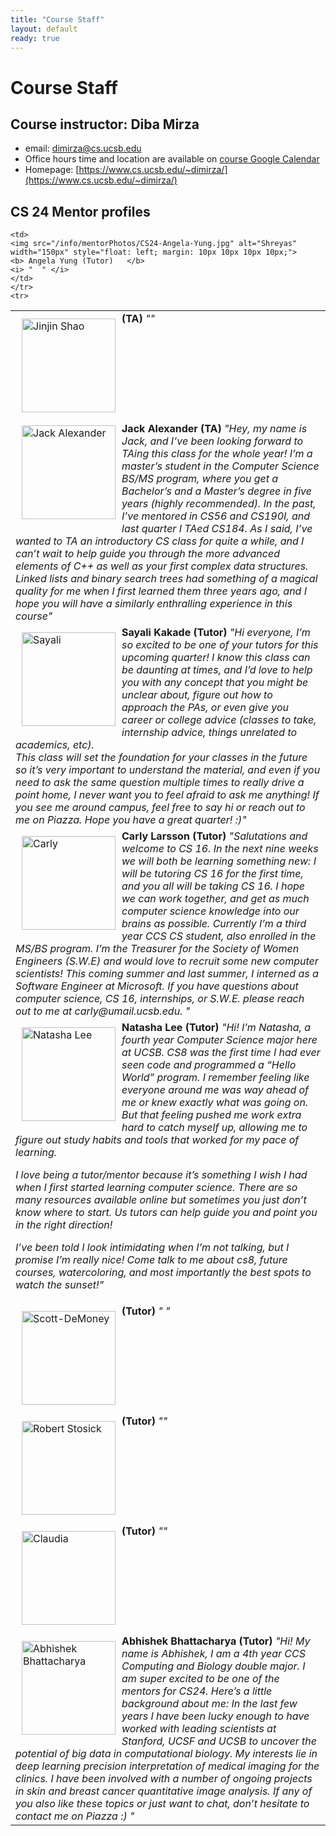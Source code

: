```yaml
---
title: "Course Staff"
layout: default
ready: true
---
```


# Course Staff<a name="staff"></a>

## Course instructor: Diba Mirza
* email: dimirza@cs.ucsb.edu
* Office hours time and location are available on [course Google Calendar](/info/schedule/)
* Homepage: [https://www.cs.ucsb.edu/~dimirza/](https://www.cs.ucsb.edu/~dimirza/)

## CS 24 Mentor profiles

<table style="width:100%">

  <tr>
    <td>
    <img src="/info/mentorPhotos/CS24-S18-Jinjin.jpg"  width="150px"  alt="Jinjin Shao" style="float: left; margin: 10px 10px 10px 10px;">
    <b> (TA)</b>
    <i> "" </i>
    </td>
</tr>
<tr>

  <td>
  <img src="/info/mentorPhotos/CS24-W18-John-Alexander.jpg" alt="Jack Alexander" alt="Image" width="150px" style="float: left; margin: 5px 10px 10px 10px;">
  <b> Jack Alexander (TA) </b>
  <i> "Hey, my name is Jack, and I’ve been looking forward to TAing this class for the whole year! I’m a master’s student in the Computer Science BS/MS program, where you get a Bachelor’s and a Master’s degree in five years (highly recommended). In the past, I’ve mentored in CS56 and CS190I, and last quarter I TAed CS184. As I said, I’ve wanted to TA an introductory CS class for quite a while, and I can’t wait to help guide you through the more advanced elements of C++ as well as your first complex data structures. Linked lists and binary search trees had something of a magical quality for me when I first learned them three years ago, and I hope you will have a similarly enthralling experience in this course" </i>
  </td>
  </tr>
  <tr>

    <td>
    <img src="/info/mentorPhotos/CS24-Angela-Yung.jpg" alt="Shreyas" width="150px" style="float: left; margin: 10px 10px 10px 10px;">
    <b> Angela Yung (Tutor)   </b>
    <i> "  " </i>
    </td>
    </tr>
    <tr>

  <td>
  <img src="/info/mentorPhotos/CS24-W18-Sayali-Kakade.jpg" alt="Sayali" width="150px" style="float: left; margin: 10px 10px 10px 10px;">
  <b> Sayali Kakade (Tutor)    </b>
  <i> "Hi everyone, I’m so excited to be one of your tutors for this upcoming quarter! I know this class can be daunting at times, and I’d love to help you with any concept that you might be unclear about, figure out how to approach the PAs, or even give you career or college advice (classes to take, internship advice, things unrelated to academics, etc). <br> This class will set the foundation for your classes in the future so it’s very important to understand the material, and even if you need to ask the same question multiple times to really drive a point home, I never want you to feel afraid to ask me anything! If you see me around campus, feel free to say hi or reach out to me on Piazza. Hope you have a great quarter! :)" </i>
  </td>
  </tr>

   <tr>
  <td>
  <img src="/info/mentorPhotos/CS24-Carly-Larsson.jpg" alt=" Carly"  width="150px"  style="float: left; margin: 10px 10px 10px 10px;">
  <b>  Carly  Larsson (Tutor)    </b>
  <i> "Salutations and welcome to CS 16. In the next nine weeks we will both be learning something new: I will be tutoring CS 16 for the first time, and you all will be taking CS 16. I hope we can work together, and get as much computer science knowledge into our brains as possible. Currently I’m a third year CCS CS student, also enrolled in the MS/BS program. I’m the Treasurer for the Society of Women Engineers (S.W.E) and would love to recruit some new computer scientists! This coming summer and last summer, I interned as a Software Engineer at Microsoft. If you have questions about computer science, CS 16, internships, or S.W.E. please reach out to me at carly@umail.ucsb.edu. " </i>
  </td>
  </tr>

  <tr>
  <td>
  <img src="/info/mentorPhotos/CS24-Natasha-L.jpeg" alt=" Natasha Lee" width="150px" style="float: left; margin: 10px 10px 10px 10px;">
  <b> Natasha Lee (Tutor)    </b>
  <i> "Hi! I’m Natasha, a fourth year Computer Science major here at UCSB. CS8 was the first time I had ever seen code and programmed a “Hello World” program. I remember feeling like everyone around me was way ahead of me or knew exactly what was going on. But that feeling pushed me work extra hard to catch myself up, allowing me to figure out study habits and tools that worked for my pace of learning.

I love being a tutor/mentor because it’s something I wish I had when I first started learning computer science. There are so many resources available online but sometimes you just don’t know where to start. Us tutors can help guide you and point you in the right direction!

I’ve been told I look intimidating when I’m not talking, but I promise I’m really nice! Come talk to me about cs8, future courses, watercoloring, and most importantly the best spots to watch the sunset!" </i>
  </td>
  </tr>

  <tr>
  <td>
  <img src="/info/mentorPhotos/CS24-W18-Scott-DeMoney.jpg" alt="Scott-DeMoney" width="150px" style="float: left; margin: 10px 10px 10px 10px;">
  <b> (Tutor)    </b>
  <i> " " </i>
  </td>
  </tr>
  <tr>
  <td>
  <img src="/info/mentorPhotos/CS24-W18-Robert-Stosick.jpg" alt=" Robert	Stosick" width="150px" style="float: left; margin: 10px 10px 10px 10px;">
  <b>  (Tutor)    </b>
  <i> "" </i>
  </td>
  </tr>
  <tr>
  <td>
  <img src="/info/mentorPhotos/CS24-W18-ClaudiaZeng.jpeg" alt="Claudia" width="150px" style="float: left; margin: 10px 10px 10px 10px;">
  <b> (Tutor) </b>
  <i> "" </i>
  </td>
  </tr>
  <tr>
  <td>
  <img src="/info/mentorPhotos/CS24-W18-Abhishek-Bhattacharya.jpg" alt=" Abhishek	Bhattacharya" width="150px" style="float: left; margin: 10px 10px 10px 10px;">
  <b>  Abhishek	Bhattacharya (Tutor)    </b>
  <i> "Hi! My name is  Abhishek, I am a 4th year CCS Computing and Biology double major. I am super excited to be one of the mentors for CS24. Here’s a little background about me:  In the last few years I have been lucky enough to have worked with leading scientists at Stanford, UCSF and UCSB to uncover the potential of big data in computational biology. My interests lie in deep learning precision interpretation of medical imaging for the clinics. I have been involved with a number of ongoing projects in skin and breast cancer quantitative image analysis. If any of you also like these topics or just want to chat, don’t hesitate to contact me on Piazza :) " </i>
  </td>
  </tr>


</table>
